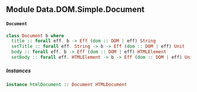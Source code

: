 ## Module Data.DOM.Simple.Document

#### `Document`

``` purescript
class Document b where
  title :: forall eff. b -> Eff (dom :: DOM | eff) String
  setTitle :: forall eff. String -> b -> Eff (dom :: DOM | eff) Unit
  body :: forall eff. b -> Eff (dom :: DOM | eff) HTMLElement
  setBody :: forall eff. HTMLElement -> b -> Eff (dom :: DOM | eff) Unit
```

##### Instances
``` purescript
instance htmlDocument :: Document HTMLDocument
```


